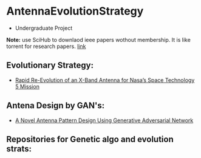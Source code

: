 # AntennaEvolutionStrategy
- Undergraduate Project

**Note:** use SciHub to downlaod ieee papers wothout membership. It is like torrent for research papers. [link](https://sci-hub.se/)

## Evolutionary Strategy:

* [Rapid Re-Evolution of an X-Band Antenna for Nasa’s Space Technology 5 Mission](https://link.springer.com/chapter/10.1007/0-387-28111-8_5)

## Antena Design by GAN's:

* [A Novel Antenna Pattern Design Using Generative Adversarial Network](https://ieeexplore.ieee.org/document/8662012/)

## Repositories for Genetic algo and evolution strats:
